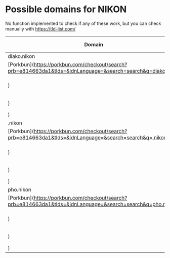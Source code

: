 # Possible domains for NIKON

No function implemented to check if any of these work, but you can check manually with https://tld-list.com/

| Domain | Porkbun | NameCheap | Google Domains |
|---|---|---|---|
| diako.nikon | [Porkbun](https://porkbun.com/checkout/search?prb=e814663da1&tlds=&idnLanguage=&search=search&q=diako.nikon) | [Namecheap](https://www.namecheap.com/domains/registration/results/?domain=diako.nikon) | [Google](https://domains.google.com/registrar/search?searchTerm=diako.nikon) |
| .nikon | [Porkbun](https://porkbun.com/checkout/search?prb=e814663da1&tlds=&idnLanguage=&search=search&q=.nikon) | [Namecheap](https://www.namecheap.com/domains/registration/results/?domain=.nikon) | [Google](https://domains.google.com/registrar/search?searchTerm=.nikon) |
| pho.nikon | [Porkbun](https://porkbun.com/checkout/search?prb=e814663da1&tlds=&idnLanguage=&search=search&q=pho.nikon) | [Namecheap](https://www.namecheap.com/domains/registration/results/?domain=pho.nikon) | [Google](https://domains.google.com/registrar/search?searchTerm=pho.nikon) |
